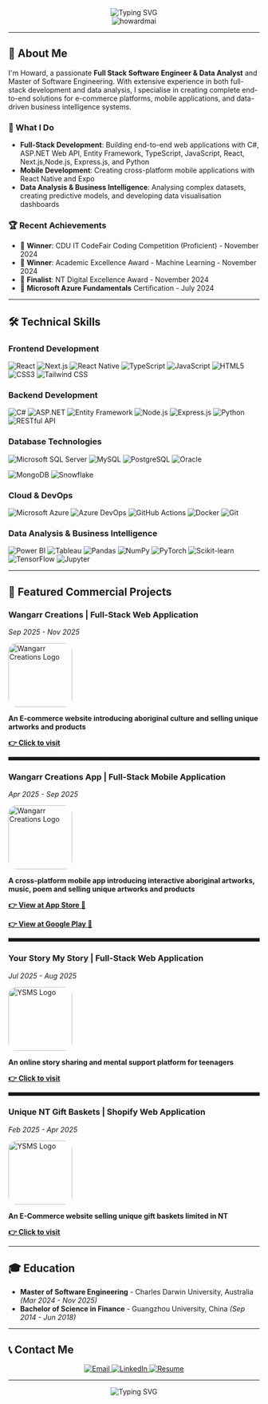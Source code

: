 <div align="center">
  <img src="https://readme-typing-svg.herokuapp.com?font=Fira+Code&pause=1000&color=1E3A8A&center=true&vCenter=true&width=435&lines=Howard+Mai;Full+Stack+Software+Engineer;Data+Analyst" alt="Typing SVG" />
</div>

<div align="center">
  <img src="https://komarev.com/ghpvc/?username=howardmai&label=Profile%20views&color=1e3a8a&style=flat" alt="howardmai" />
</div>

---

## 👋 About Me

I'm Howard, a passionate **Full Stack Software Engineer & Data Analyst** and Master of Software Engineering. With extensive experience in both full-stack development and data analysis, I specialise in creating complete end-to-end solutions for e-commerce platforms, mobile applications, and data-driven business intelligence systems.

### 🎯 What I Do

- **Full-Stack Development**: Building end-to-end web applications with C#, ASP.NET Web API, Entity Framework, TypeScript, JavaScript, React, Next.js,Node.js, Express.js, and Python
- **Mobile Development**: Creating cross-platform mobile applications with React Native and Expo
- **Data Analysis & Business Intelligence**: Analysing complex datasets, creating predictive models, and developing data visualisation dashboards

### 🏆 Recent Achievements

- 🥇 **Winner**: CDU IT CodeFair Coding Competition (Proficient) - November 2024
- 🥇 **Winner**: Academic Excellence Award - Machine Learning - November 2024
- 🏅 **Finalist**: NT Digital Excellence Award - November 2024
- 📜 **Microsoft Azure Fundamentals** Certification - July 2024

---

## 🛠️ Technical Skills

### Frontend Development

![React](https://img.shields.io/badge/React-20232A?style=for-the-badge&logo=react&logoColor=61DAFB)
![Next.js](https://img.shields.io/badge/Next.js-000000?style=for-the-badge&logo=nextdotjs&logoColor=white)
![React Native](https://img.shields.io/badge/React_Native-20232A?style=for-the-badge&logo=react&logoColor=61DAFB)
![TypeScript](https://img.shields.io/badge/TypeScript-007ACC?style=for-the-badge&logo=typescript&logoColor=white)
![JavaScript](https://img.shields.io/badge/JavaScript-F7DF1E?style=for-the-badge&logo=javascript&logoColor=black)
![HTML5](https://img.shields.io/badge/HTML5-E34F26?style=for-the-badge&logo=html5&logoColor=white)
![CSS3](https://img.shields.io/badge/CSS3-1572B6?style=for-the-badge&logo=css3&logoColor=white)
![Tailwind CSS](https://img.shields.io/badge/Tailwind_CSS-38B2AC?style=for-the-badge&logo=tailwind-css&logoColor=white)

### Backend Development

![C#](https://img.shields.io/badge/C%23-239120?style=for-the-badge&logo=c-sharp&logoColor=white)
![ASP.NET](https://img.shields.io/badge/ASP.NET-512BD4?style=for-the-badge&logo=dotnet&logoColor=white)
![Entity Framework](https://img.shields.io/badge/Entity_Framework-512BD4?style=for-the-badge&logo=dotnet&logoColor=white)
![Node.js](https://img.shields.io/badge/Node.js-43853D?style=for-the-badge&logo=node.js&logoColor=white)
![Express.js](https://img.shields.io/badge/Express.js-404D59?style=for-the-badge)
![Python](https://img.shields.io/badge/Python-3776AB?style=for-the-badge&logo=python&logoColor=white)
![RESTful API](https://img.shields.io/badge/RESTful_API-02569B?style=for-the-badge&logo=rest&logoColor=white)

### Database Technologies

![Microsoft SQL Server](https://img.shields.io/badge/Microsoft_SQL_Server-CC2927?style=for-the-badge&logo=microsoft-sql-server&logoColor=white)
![MySQL](https://img.shields.io/badge/MySQL-00000F?style=for-the-badge&logo=mysql&logoColor=white)
![PostgreSQL](https://img.shields.io/badge/PostgreSQL-316192?style=for-the-badge&logo=postgresql&logoColor=white)
![Oracle](https://img.shields.io/badge/Oracle-F80000?style=for-the-badge&logo=oracle&logoColor=white)

![MongoDB](https://img.shields.io/badge/MongoDB-4EA94B?style=for-the-badge&logo=mongodb&logoColor=white)
![Snowflake](https://img.shields.io/badge/Snowflake-29B5E8?style=for-the-badge&logo=snowflake&logoColor=white)

### Cloud & DevOps

![Microsoft Azure](https://img.shields.io/badge/Microsoft_Azure-0078D4?style=for-the-badge&logo=microsoft-azure&logoColor=white)
![Azure DevOps](https://img.shields.io/badge/Azure_DevOps-0078D7?style=for-the-badge&logo=azure-devops&logoColor=white)
![GitHub Actions](https://img.shields.io/badge/GitHub_Actions-2088FF?style=for-the-badge&logo=github-actions&logoColor=white)
![Docker](https://img.shields.io/badge/Docker-2496ED?style=for-the-badge&logo=docker&logoColor=white)
![Git](https://img.shields.io/badge/Git-F05032?style=for-the-badge&logo=git&logoColor=white)

### Data Analysis & Business Intelligence

![Power BI](https://img.shields.io/badge/Power_BI-F2C811?style=for-the-badge&logo=power-bi&logoColor=black)
![Tableau](https://img.shields.io/badge/Tableau-E97627?style=for-the-badge&logo=tableau&logoColor=white)
![Pandas](https://img.shields.io/badge/Pandas-150458?style=for-the-badge&logo=pandas&logoColor=white)
![NumPy](https://img.shields.io/badge/NumPy-013243?style=for-the-badge&logo=numpy&logoColor=white)
![PyTorch](https://img.shields.io/badge/PyTorch-EE4C2C?style=for-the-badge&logo=pytorch&logoColor=white)
![Scikit-learn](https://img.shields.io/badge/scikit_learn-F7931E?style=for-the-badge&logo=scikit-learn&logoColor=white)
![TensorFlow](https://img.shields.io/badge/TensorFlow-FF6F00?style=for-the-badge&logo=tensorflow&logoColor=white)
![Jupyter](https://img.shields.io/badge/Jupyter-F37626?style=for-the-badge&logo=jupyter&logoColor=white)

---

## 📌 Featured Commercial Projects

### Wangarr Creations | Full-Stack Web Application

*Sep 2025 - Nov 2025*

<img src="https://play-lh.googleusercontent.com/Zb3iL5mFPfAcNtHNpqce2pmDLUL20E6pij6-E07fZnpkFLRux6-nYVl6TDTXgkqLW7zwzSCuYPUhQkyPBk8B=w240-h480-rw" alt="Wangarr Creations Logo" style="width:128px;height:128px;border-radius:16px;">

**An E-commerce website introducing aboriginal culture and selling unique artworks and products**

<a href="https://wangarrcreations.com.au/" style="font-weight:bold;">👉 Click to visit</a>

<hr style="border-style: dashed">

### Wangarr Creations App | Full-Stack Mobile Application

*Apr 2025 - Sep 2025*

<img src="https://play-lh.googleusercontent.com/Zb3iL5mFPfAcNtHNpqce2pmDLUL20E6pij6-E07fZnpkFLRux6-nYVl6TDTXgkqLW7zwzSCuYPUhQkyPBk8B=w240-h480-rw" alt="Wangarr Creations Logo" style="width:128px;height:128px;border-radius:16px;">

**A cross-platform mobile app introducing interactive aboriginal artworks, music, poem and selling unique artworks and products**

<a href="https://apps.apple.com/us/app/wangarr-creations/id6749220662" alt="Wangarr Creations Logo" style="font-weight:bold;">👉 View at App Store 🍎</a>

<a href="https://play.google.com/store/apps/details?id=com.trueblue.wangarr_creations1&hl=en" style="font-weight:bold;">👉 View at Google Play 🤖</a>

<hr style="border-style: dashed">

### Your Story My Story | Full-Stack Web Application

*Jul 2025 - Aug 2025*

<img src="https://yourstorymystory.org.au/assets/favicon-1FxkkmHO.svg" alt="YSMS Logo" style="width:128px;height:128px;border-radius:16px;">

**An online story sharing and mental support platform for teenagers**

<a href="https://yourstorymystory.org.au/" style="font-weight:bold;">👉 Click to visit</a>

<hr style="border-style: dashed">

### Unique NT Gift Baskets | Shopify Web Application

*Feb 2025 - Apr 2025*

<img src="https://scontent.fadl7-1.fna.fbcdn.net/v/t39.30808-1/495160301_122093778674873162_7091779482352936453_n.jpg?stp=c140.0.1768.1768a_dst-jpg_s480x480_tt6&_nc_cat=104&ccb=1-7&_nc_sid=2d3e12&_nc_ohc=o0Ki4I_7S4kQ7kNvwFEQZzT&_nc_oc=Adk1f-g6zX7K7iMoxArpldU6EFcZQ6D_54MLX0frFdAhj_WQSjLtkfGyXALjRSHtxrI&_nc_zt=24&_nc_ht=scontent.fadl7-1.fna&_nc_gid=BOhJ9z-8vP7g8-i5vNtiLw&oh=00_AferInok7_Fqht8kKwZGQcbQCwz--p9_Nfrb4uqW3wgM8Q&oe=69053C93" alt="YSMS Logo" style="width:128px;height:128px;border-radius:16px;">

**An E-Commerce website selling unique gift baskets limited in NT**

<a href="https://uniquentgiftbaskets.com.au/" style="font-weight:bold;">👉 Click to visit</a>

---

## 🎓 Education

- **Master of Software Engineering** - Charles Darwin University, Australia *(Mar 2024 - Nov 2025)*
- **Bachelor of Science in Finance** - Guangzhou University, China *(Sep 2014 - Jun 2018)*

---

## 📞 Contact Me

<div align="center">
  <a href="mailto:sde.howard.mai@gmail.com">
    <img src="https://img.shields.io/badge/Email-D14836?style=for-the-badge&logo=gmail&logoColor=white" alt="Email" />
  </a>
  <a href="https://linkedin.com/in/howard-mai-61808625a/">
    <img src="https://img.shields.io/badge/LinkedIn-0077B5?style=for-the-badge&logo=linkedin&logoColor=white" alt="LinkedIn" />
  </a>
  <a href="https://drive.google.com/file/d/1U4rk5L4R3UYYfWQ6KvwOtVSUA60as_-V/view?usp=sharing">
    <img src="https://img.shields.io/badge/Resume-4285F4?style=for-the-badge&logo=google-drive&logoColor=white" alt="Resume" />
  </a>
</div>

---

<div align="center">
  <img src="https://readme-typing-svg.herokuapp.com?font=Fira+Code&pause=1000&color=1E3A8A&center=true&vCenter=true&width=435&lines=Let's+build+something+amazing!;" alt="Typing SVG" />
</div>
